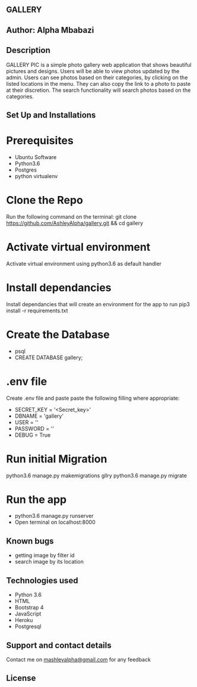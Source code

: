 ## GALLERY
## Author: Alpha Mbabazi
## Description

GALLERY PIC is a simple photo gallery web application that shows beautiful pictures and designs. Users will be able to view photos updated by the admin. Users can see photos based on their categories, by clicking on the listed locations in the menu. They can also copy the link to a photo to paste at their discretion. The search functionality will search photos based on the categories.

## Set Up and Installations

# Prerequisites
* Ubuntu Software
* Python3.6
* Postgres
* python virtualenv

# Clone the Repo
Run the following command on the terminal: git clone https://github.com/AshleyAlpha/gallery.git && cd gallery

# Activate virtual environment
Activate virtual environment using python3.6 as default handler

# Install dependancies

Install dependancies that will create an environment for the app to run pip3 install -r requirements.txt

# Create the Database
* psql
* CREATE DATABASE gallery;
# .env file
Create .env file and paste paste the following filling where appropriate:

* SECRET_KEY = '<Secret_key>'
* DBNAME = 'gallery'
* USER = '<Username>'
* PASSWORD = '<password>'
* DEBUG = True

# Run initial Migration

python3.6 manage.py makemigrations gllry
python3.6 manage.py migrate

# Run the app

* python3.6 manage.py runserver
* Open terminal on localhost:8000

## Known bugs
* getting image by filter id
* search image by its location

## Technologies used

- Python 3.6
- HTML
- Bootstrap 4
- JavaScript
- Heroku
- Postgresql

## Support and contact details
Contact me on mashleyalpha@gmail.com for any feedback

## License


